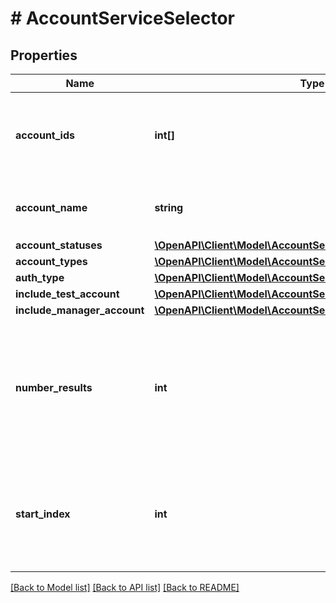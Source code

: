 # # AccountServiceSelector

## Properties

Name | Type | Description | Notes
------------ | ------------- | ------------- | -------------
**account_ids** | **int[]** | &lt;div lang&#x3D;\&quot;ja\&quot;&gt;指定しない場合は紐づくアカウントをすべて取得します。&lt;/div&gt; &lt;div lang&#x3D;\&quot;en\&quot;&gt;If nothing is selected, all accounts are retrieved.&lt;/div&gt; | [optional]
**account_name** | **string** | &lt;div lang&#x3D;\&quot;ja\&quot;&gt;アカウント名です。&lt;/div&gt; &lt;div lang&#x3D;\&quot;en\&quot;&gt;Account name.&lt;/div&gt; | [optional]
**account_statuses** | [**\OpenAPI\Client\Model\AccountServiceStatus[]**](AccountServiceStatus.md) |  | [optional]
**account_types** | [**\OpenAPI\Client\Model\AccountServiceType[]**](AccountServiceType.md) |  | [optional]
**auth_type** | [**\OpenAPI\Client\Model\AccountServiceAuthType**](AccountServiceAuthType.md) |  | [optional]
**include_test_account** | [**\OpenAPI\Client\Model\AccountServiceIncludeTestAccount**](AccountServiceIncludeTestAccount.md) |  | [optional]
**include_manager_account** | [**\OpenAPI\Client\Model\AccountServiceIncludeManagerAccount**](AccountServiceIncludeManagerAccount.md) |  | [optional]
**number_results** | **int** | &lt;div lang&#x3D;\&quot;ja\&quot;&gt;ページの最大件数です。このフィールドは、1以上を指定する必要があります。&lt;/div&gt; &lt;div lang&#x3D;\&quot;en\&quot;&gt;Maximum number of results to return in this page. This field must be greater than or equal to 1. Also see Entity Limits per operation.&lt;/div&gt; | [optional] [default to 500]
**start_index** | **int** | &lt;div lang&#x3D;\&quot;ja\&quot;&gt;ページの先頭のインデックスです。このフィールドは、1以上を指定する必要があります。&lt;/div&gt; &lt;div lang&#x3D;\&quot;en\&quot;&gt;Index of the first result to return in this page. This field must be greater than or equal to 1.&lt;/div&gt; | [optional] [default to 1]

[[Back to Model list]](../../README.md#models) [[Back to API list]](../../README.md#endpoints) [[Back to README]](../../README.md)
